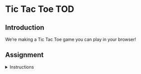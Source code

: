 # Tic Tac Toe TOD

## Introduction

We’re making a Tic Tac Toe game you can play in your browser!

## Assignment


<details>
<summary> Instructions
</summary>


    1. Set up your project with HTML, CSS and Javascript files and get the Git repo all set up.

    2. You’re going to store the gameboard as an array inside of a Gameboard object, so start there! Your players are also going to be stored in objects… and you’re probably going to want an object to control the flow of the game itself.

        1.Your main goal here is to have as little global code as possible. Try tucking everything away inside of a module or factory. Rule of thumb: if you only ever need ONE of something (gameBoard, displayController), use a module. If you need multiples of something (players!), create them with factories.

    3. Set up your HTML and write a JavaScript function that will render the contents of the gameboard array to the webpage (for now you can just manually fill in the array with "X"s and "O"s)

    4. Build the functions that allow players to add marks to a specific spot on the board, and then tie it to the DOM, letting players click on the gameboard to place their marker. Don’t forget the logic that keeps players from playing in spots that are already taken!

        1. Think carefully about where each bit of logic should reside. Each little piece of functionality should be able to fit in the game, player or gameboard objects.. but take care to put them in “logical” places. Spending a little time brainstorming here can make your life much easier later!
    5. Build the logic that checks for when the game is over! Should check for 3-in-a-row and a tie.

    6. Clean up the interface to allow players to put in their names, include a button to start/restart the game and add a display element that congratulates the winning player!

    7. Optional - If you’re feeling ambitious create an AI so that a player can play against the computer!

        1. Start by just getting the computer to make a random legal move.
        
        2. Once you’ve gotten that, work on making the computer smart. It is possible to create an unbeatable AI using the minimax algorithm (read about it here, some googling will help you out with this one)
        
        3. If you get this running definitely come show it off in the chatroom. It’s quite an accomplishment!


</details>